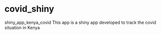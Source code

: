 # covid_shiny
shiny_app_kenya_covid
This app is a shiny app developed to track the covid situation in Kenya
